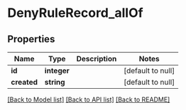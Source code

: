 # DenyRuleRecord_allOf

## Properties
Name | Type | Description | Notes
------------ | ------------- | ------------- | -------------
**id** | **integer** |  | [default to null]
**created** | **string** |  | [default to null]

[[Back to Model list]](../README.md#documentation-for-models) [[Back to API list]](../README.md#documentation-for-api-endpoints) [[Back to README]](../README.md)


